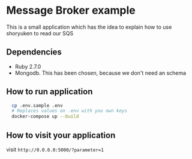 # Message Broker example

This is a small application which has the idea to explain how to use shoryuken to read our SQS

## Dependencies

- Ruby 2.7.0
- Mongodb. This has been chosen, because we don't need an schema

## How to run application

```sh
  cp .env.sample .env
  # Replaces values on .env with you own keys
  docker-compose up --build
```

## How to visit your application

visit `http://0.0.0.0:5000/?parameter=1`

